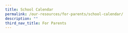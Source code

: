```yaml
---
title: School Calendar
permalink: /our-resources/for-parents/school-calendar/
description: ""
third_nav_title: For Parents
---
```


